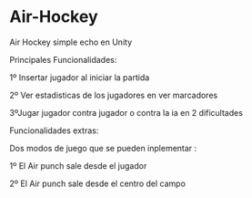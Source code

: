 # Air-Hockey
Air Hockey simple echo en Unity


Principales Funcionalidades:

1º Insertar jugador al iniciar la partida

2º Ver estadisticas de los jugadores en ver marcadores

3ºJugar jugador contra jugador o contra la ia en 2 dificultades


Funcionalidades extras:

Dos modos de juego que se pueden inplementar :

1º El Air punch sale desde el jugador

2º El Air punch sale desde el centro del campo
